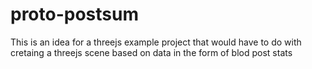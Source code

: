 # proto-postsum

This is an idea for a threejs example project that would have to do with cretaing a threejs scene based on data in the form of blod post stats